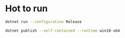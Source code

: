 
# Hot to run

```sh
dotnet run --configuration Release

dotnet publish --self-contained --runtime win10-x64
```